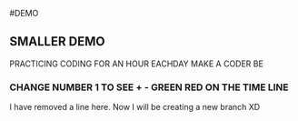  #DEMO
 ## SMALLER DEMO 





 PRACTICING CODING FOR AN HOUR EACHDAY MAKE A CODER BE

 ### CHANGE NUMBER 1 TO SEE + - GREEN RED ON THE TIME LINE


I have removed a line here. Now I will be creating a new branch XD
